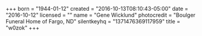 +++
born = "1944-01-12"
created = "2016-10-13T08:10:43-05:00"
date = "2016-10-12"
licensed = ""
name = "Gene Wicklund"
photocredit = "Boulger Funeral Home of Fargo, ND"
silentkeyhq = "1371476369117959"
title = "w0zok"
+++

